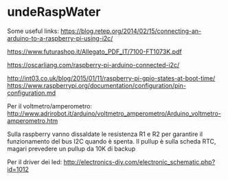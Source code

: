# undeRaspWater

Some useful links:
https://blog.retep.org/2014/02/15/connecting-an-arduino-to-a-raspberry-pi-using-i2c/

https://www.futurashop.it/Allegato_PDF_IT/7100-FT1073K.pdf

https://oscarliang.com/raspberry-pi-arduino-connected-i2c/


http://int03.co.uk/blog/2015/01/11/raspberry-pi-gpio-states-at-boot-time/
https://www.raspberrypi.org/documentation/configuration/pin-configuration.md


Per il voltmetro/amperometro:
http://www.adrirobot.it/arduino/voltmetro_amperometro/Arduino_voltmetro-amperometro.htm


Sulla raspberry vanno dissaldate le resistenza R1 e R2 per garantire il funzionamento del bus I2C quando è spenta. Il pullup è sulla scheda RTC, magari prevedere un pullup da 10K di backup

Per il driver dei led: http://electronics-diy.com/electronic_schematic.php?id=1012
